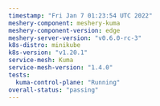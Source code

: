```yaml
---
timestamp: "Fri Jan 7 01:23:54 UTC 2022"
meshery-component: meshery-kuma
meshery-component-version: edge
meshery-server-version: "v0.6.0-rc-3"
k8s-distro: minikube
k8s-version: "v1.20.1"
service-mesh: Kuma
service-mesh-version: "1.4.0"
tests:
  kuma-control-plane: "Running"
overall-status: "passing"
---
```

